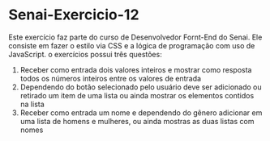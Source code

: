 # Senai-Exercicio-12

Este exercício faz parte do curso de Desenvolvedor Fornt-End do Senai.
Ele consiste em fazer o estilo via CSS e a lógica de programação com uso de JavaScript. o exercícios possui três questões:

  1) Receber como entrada dois valores inteiros e mostrar como resposta todos os números inteiros entre os valores de entrada
  2) Dependendo do botão selecionado pelo usuário deve ser adicionado ou retirado um item de uma lista ou ainda mostrar os elementos contidos na lista
  3) Receber como entrada um nome e dependendo do gênero adicionar em uma lista de homens e mulheres, ou ainda mostras as duas listas com nomes 

